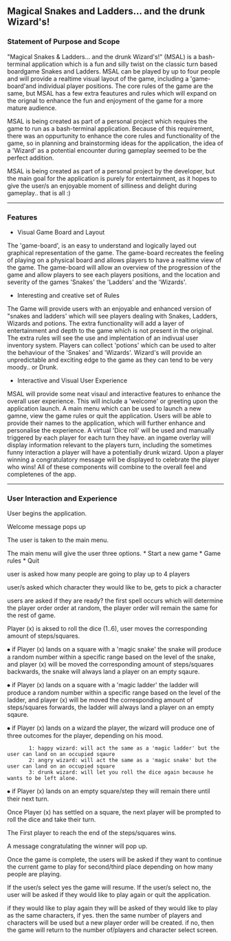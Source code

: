 
## Magical Snakes and Ladders... and the drunk Wizard's!


### Statement of Purpose and Scope

"Magical Snakes & Ladders... and the drunk Wizard's!" (MSAL) is a bash-terminal application which is a fun and silly twist on the classic turn based boardgame Snakes and Ladders. MSAL can be played by up to four people and will provide a realtime visual layout of the game, including a 'game-board'and individual player positions. The core rules of the game are the same, but MSAL has a few extra feautures and rules which will expand on the orignal to enhance the fun and enjoyment of the game for a more mature audience.

MSAL is being created as part of a personal project which requires the game to run as a bash-terminal application. Because of this requirement, there was an oppurtunity to enhance the core rules and functionality of the game, so in planning and brainstorming ideas for the application, the idea of a 'Wizard' as a potential encounter during gameplay seemed to be the perfect addition.

MSAL is being created as part of a personal project by the developer, but the main goal for the application is purely for entertainment, as it hopes to give the user/s an enjoyable moment of silliness and delight during gameplay.. that is all :)

------------------------------------------------------------------------------------------------------------------------------

### Features

* Visual Game Board and Layout

The 'game-board', is an easy to understand and logically layed out graphical representation of the game. The game-board recreates the feeling of playing on a physical board and allows players to have a realtime view of the game. The game-board will allow an overview of the progression of the game and allow players to see each players positions, and the location and severity of the games 'Snakes' the 'Ladders' and the 'Wizards'.


* Interesting and creative set of Rules

The Game will provide users with an enjoyable and enhanced version of "snakes and ladders' which will see players dealing with Snakes, Ladders, Wizards and potions. The extra functionality will add a layer of entertainment and depth to the game which is not present in the original. The extra rules will see the use and implentation of an indivual user inventory system. Players can collect 'potions' which can be used to alter the behaviour of the 'Snakes' and 'Wizards'. Wizard's will provide an unpredictable and exciting edge to the game as they can tend to be very moody.. or Drunk.



* Interactive and Visual User Experience

MSAL will provide some neat visaul and interactive features to enhance the overall user experience. This will include a 'welcome' or greeting upon the application launch. A main menu which can be used to launch a new gamne, view the game rules or quit the application. Users will be able to provide their names to the application, which will further enhance and personalise the experience. A virtual 'Dice roll' will be used and manually triggered by each player for each turn they have. an ingame overlay will display information relevant to the players turn, including the sometimes funny interaction a player will have a potentially drunk wizard. Upon a player winning a congratulatory message will be displayed to celebrate the player who wins! All of these components will combine to the overall feel and completenes of the app.


------------------------------------------------------------------------------------------------------------------------------


### User Interaction and Experience

User begins the application.

Welcome message pops up

The user is taken to the main menu.

The main menu will give the user three options. 
           * Start a new game
           * Game rules
           * Quit

user is asked how many people are going to play up to 4 players

user/s asked which character they would like to be, gets to pick a character

users are asked if they are ready?
the first spell occurs which will determine the player order order at random, the player order will remain the same for the rest of game.

Player (x) is aksed to roll the dice (1..6), user moves the corresponding amount of steps/squares. 

⦁	if Player (x) lands on a square with a 'magic snake' the snake will produce a random number within a specific range based on the level of the snake, and player (x) will be moved the corresponding amount of steps/squares backwards, the snake will always land a player on an empty sqaure.

⦁	if Player (x) lands on a square with a 'magic ladder' the ladder will produce a random number within a specific range based on the level of the ladder, and player (x) will be moved the corresponding amount of steps/squares forwards, the ladder will always land a player on an empty sqaure.

⦁	if Player (x) lands on a wizard the player, the wizard will produce one of three outcomes for the player, depending on his mood. 

           1: happy wizard: will act the same as a 'magic ladder' but the user can land on an occupied sqaure
           2: angry wizard: will act the same as a 'magic snake' but the user can land on an occupied square
           3: drunk wizard: will let you roll the dice again because he wants to be left alone.

⦁	if Player (x) lands on an empty square/step they will remain there until their next turn.

Once Player (x) has settled on a square, the next player will be prompted to roll the dice and take their turn.

The First player to reach the end of the steps/squares wins.

A message congratulating the winner will pop up.

Once the game is complete, the users will be asked if they want to continue the current game to play for second/third place depending on how many people are playing.

If the user/s select yes the game will resume. If the user/s select no, the user will be asked if they would like to play again or quit the application.

if they would like to play again they will be asked of they would like to play as the same characters, if yes. then the same number of players and characters will be used but a new player order will be created. if no, then the game will return to the number of/players and character select screen.







